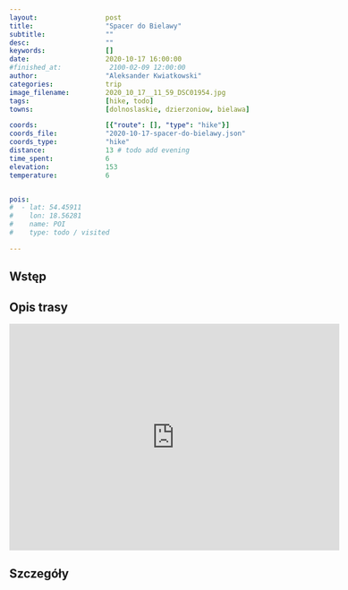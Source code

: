 ```yaml
---
layout:                 post
title:                  "Spacer do Bielawy"
subtitle:               ""
desc:                   ""
keywords:               []
date:                   2020-10-17 16:00:00
#finished_at:            2100-02-09 12:00:00
author:                 "Aleksander Kwiatkowski"
categories:             trip
image_filename:         2020_10_17__11_59_DSC01954.jpg
tags:                   [hike, todo]
towns:                  [dolnoslaskie, dzierzoniow, bielawa]

coords:                 [{"route": [], "type": "hike"}]
coords_file:            "2020-10-17-spacer-do-bielawy.json"
coords_type:            "hike"
distance:               13 # todo add evening
time_spent:             6
elevation:              153
temperature:            6


pois:
#  - lat: 54.45911
#    lon: 18.56281
#    name: POI
#    type: todo / visited

---
```



## Wstęp

## Opis trasy

<iframe height='405' width='590' frameborder='0' allowtransparency='true' scrolling='no' src='https://www.strava.com/activities/4215118233/embed/bac1c935cbafac3e7e1cf6a92720e3127d235649'></iframe>

## Szczegóły

